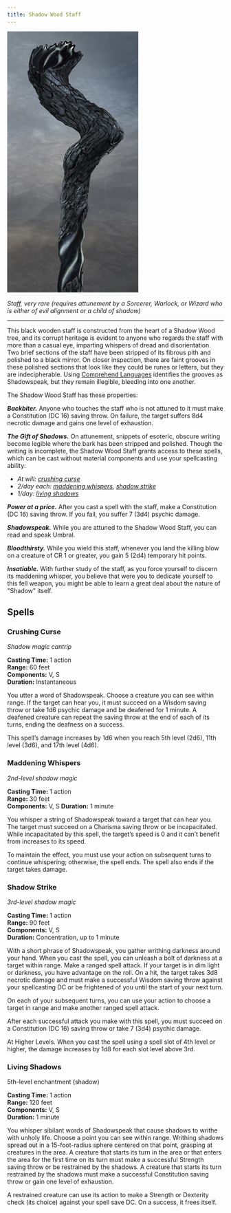```yaml
---
title: Shadow Wood Staff
---
```


![](../static/umbral-staff.png)

*Staff, very rare (requires attunement by a Sorcerer, Warlock, or Wizard who is either of evil alignment or a child of shadow)*

---

This black wooden staff is constructed from the heart of a Shadow Wood tree, and its corrupt heritage is evident to anyone who regards the staff with more than a casual eye, imparting whispers of dread and disorientation. Two brief sections of the staff have been stripped of its fibrous pith and polished to a black mirror. On closer inspection, there are faint grooves in these polished sections that look like they could be runes or letters, but they are indecipherable. Using [Comprehend Languages](https://www.dndbeyond.com/spells/comprehend-languages) identifies the grooves as Shadowspeak, but they remain illegible, bleeding into one another. 

The Shadow Wood Staff has these properties:

***Backbiter.*** Anyone who touches the staff who is not attuned to it must make a Constitution (DC 16) saving throw. On failure, the target suffers 8d4 necrotic damage and gains one level of exhaustion.

***The Gift of Shadows.*** On attunement, snippets of esoteric, obscure writing become legible where the bark has been stripped and polished. Though the writing is incomplete, the Shadow Wood Staff grants access to these spells, which can be cast without material components and use your spellcasting ability:

* *At will: [crushing curse](/05-items/umbral-staff#crushingcurse)*
* *2/day each: [maddening whispers](/05-items/umbral-staff#maddeningwhispers), [shadow strike]((/05-items/umbral-staff#shadowstrike))*
* *1/day: [living shadows]((/05-items/umbral-staff#livingshadows))*

***Power at a price.***  After you cast a spell with the staff, make a Constitution (DC 16) saving throw. If you fail, you suffer 7 (3d4) psychic damage.

***Shadowspeak.*** While you are attuned to the Shadow Wood Staff, you can read and speak Umbral.

***Bloodthirsty.*** While you wield this staff, whenever you land the killing blow on a creature of CR 1 or greater, you gain 5 (2d4) temporary hit points.

***Insatiable.*** With further study of the staff, as you force yourself to discern its maddening whisper, you believe that were you to dedicate yourself to this fell weapon, you might be able to learn a great deal about the nature of "Shadow" itself.

## Spells

### Crushing Curse

*Shadow magic cantrip*

**Casting Time:** 1 action  
**Range:** 60 feet  
**Components:** V, S  
**Duration:** Instantaneous

You utter a word of Shadowspeak. Choose a creature you can see within range. If the target can hear you, it must succeed on a Wisdom saving throw or take 1d6 psychic damage and be deafened for 1 minute. A deafened creature can repeat the saving throw at the end of each of its turns, ending the deafness on a success.

This spell’s damage increases by 1d6 when you reach 5th level (2d6), 11th level (3d6), and 17th level (4d6).

### Maddening Whispers

_2nd-level shadow magic_

**Casting Time:** 1 action  
**Range:** 30 feet  
**Components:** V, S
**Duration:** 1 minute

You whisper a string of Shadowspeak toward a target that can hear you. The target must succeed on a Charisma saving throw or be incapacitated. While incapacitated by this spell, the target’s speed is 0 and it can’t benefit from increases to its speed. 

To maintain the effect, you must use your action on subsequent turns to continue whispering; otherwise, the spell ends. The spell also ends if the target takes damage.

### Shadow Strike

_3rd-level shadow magic_

**Casting Time:** 1 action  
**Range:** 90 feet  
**Components:** V, S  
**Duration:** Concentration, up to 1 minute

With a short phrase of Shadowspeak, you gather writhing darkness around your hand. When you cast the spell, you can unleash a bolt of darkness at a target within range. Make a ranged spell attack. If your target is in dim light or darkness, you have advantage on the roll. On a hit, the target takes 3d8 necrotic damage and must make a successful Wisdom saving throw against your spellcasting DC or be frightened of you until the start of your next turn.

On each of your subsequent turns, you can use your action to choose a target in range and make another ranged spell attack. 

After each successful attack you make with this spell, you must succeed on a Constitution (DC 16) saving throw or take 7 (3d4) psychic damage.

At Higher Levels. When you cast the spell using a spell slot of 4th level or higher, the damage increases by 1d8 for each slot level above 3rd.

### Living Shadows

5th-level enchantment (shadow)

**Casting Time:** 1 action  
**Range:** 120 feet  
**Components:** V, S  
**Duration:** 1 minute

You whisper sibilant words of Shadowspeak that cause shadows to writhe with unholy life. Choose a point you can see within range. Writhing shadows spread out in a 15-foot-radius sphere centered on that point, grasping at creatures in the area. A creature that starts its turn in the area or that enters the area for the first time on its turn must make a successful Strength saving throw or be restrained by the shadows. A creature that starts its turn restrained by the shadows must make a successful Constitution saving throw or gain one level of exhaustion.

A restrained creature can use its action to make a Strength or Dexterity check (its choice) against your spell save DC. On a success, it frees itself.